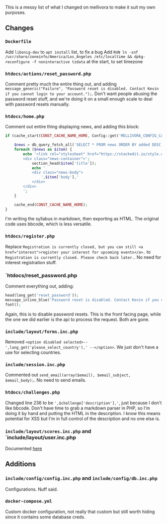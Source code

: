 This is a messy list of what I changed on mellivora to make it suit my own purposes.

## Changes

### `Dockerfile`
Add `libonig-dev` to `apt install` list, to fix a bug
Add `RUN ln -snf /usr/share/zoneinfo/America/Los_Angeles /etc/localtime && dpkg-reconfigure -f noninteractive tzdata` at the start, to set timezone

### `htdocs/actions/reset_password.php`
Comment pretty much the entire thing out, and adding `message_generic("Failure", "Password reset is disabled. Contact Kevin if you cannot login to your account.");`. Don't want people abusing the password reset stuff, and we're doing it on a small enough scale to deal with password resets manually. 

### `htdocs/home.php`
Comment out entire thing displaying news, and adding this block:
```php
if (cache_start(CONST_CACHE_NAME_HOME, Config::get('MELLIVORA_CONFIG_CACHE_TIME_HOME'))) {

    $news = db_query_fetch_all('SELECT * FROM news ORDER BY added DESC');
    foreach ($news as $item) {
        echo '<link rel="stylesheet" href="https://stackedit.io/style.css">
        <div class="news-container">';
            section_head($item['title']);
            echo '
            <div class="news-body">
                ',$item['body'],'
            </div>
        </div>
        ';
    }

    cache_end(CONST_CACHE_NAME_HOME);
}
```
I'm writing the syllabus in markdown, then exporting as HTML. The original code uses bbcode, which is less versatile.

### `htdocs/register.php`
Replace `Registration is currently closed, but you can still <a href="interest">register your interest for upcoming events</a>.` to `Registration is currently closed. Please check back later.`. No need for interest registration stuff.

### `htdocs/reset_password.php
Comment everything out, adding:
```php
head(lang_get('reset_password'));
message_inline_blue('Password reset is disabled. Contact Kevin if you cannot login to your account.');
foot();
```
Again, this is to disable password resets. This is the front facing page, while the one we did earlier is the api to process the request. Both are gone.

### `include/layout/forms.inc.php`
Removed `<option disabled selected>-- ',lang_get('please_select_country'),' --</option>`. We just don't have a use for selecting countries.

### `include/session.inc.php`
Commented out `send_email(array($email), $email_subject, $email_body);`. No need to send emails.

### `htdocs/challenges.php`
Changed line 236 to be `',$challenge['description'],'`, just because I don't like bbcode. Don't have time to grab a markdown parser in PHP, so I'm doing it by hand and putting the HTML in the description. I know this means potential for XSS but I'm in full control of the description and no one else is.

### `include/layout/scores.inc.php` and `include/layout/user.inc.php
Documented [here](https://github.com/Nakiami/mellivora/pull/128)

## Additions

### `include/config/config.inc.php` and `include/config/db.inc.php`
Configurations. Nuff said.

### `docker-compose.yml`
Custom docker configuration, not really that custom but still worth hiding since it contains some database creds.
